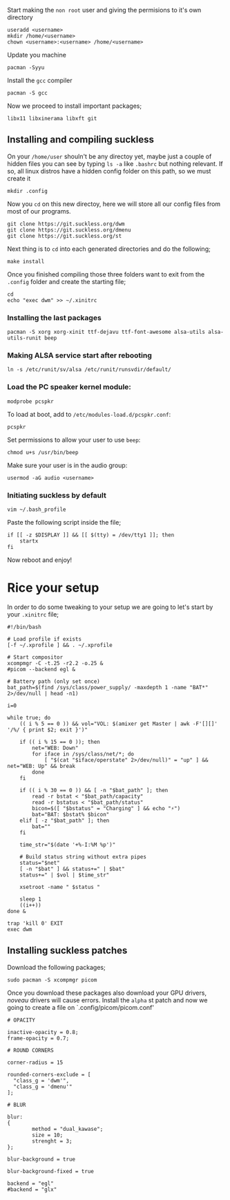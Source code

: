 Start making the `non root` user and giving the permisions to it's own directory

    useradd <username>
    mkdir /home/<username>
    chown <username>:<username> /home/<username>

Update you machine

    pacman -Syyu

Install the `gcc` compiler

    pacman -S gcc

Now we proceed to install important packages;

    libx11 libxinerama libxft git

## Installing and compiling suckless

On your `/home/user` shouln't be any directoy yet, maybe just a couple of hidden files you can see by typing `ls -a` like `.bashrc` but nothing relevant. If so, all linux distros have a hidden config folder on this path, so we must create it

    mkdir .config

Now you `cd` on this new directoy, here we will store all our config files from most of our programs.

    git clone https://git.suckless.org/dwm 
    git clone https://git.suckless.org/dmenu 
    git clone https://git.suckless.org/st

Next thing is to `cd` into each generated directories and do the following;

    make install

Once you finished compiling those three folders want to exit from the `.config` folder and create the starting file;

    cd
    echo "exec dwm" >> ~/.xinitrc

### Installing the last packages

    pacman -S xorg xorg-xinit ttf-dejavu ttf-font-awesome alsa-utils alsa-utils-runit beep

### Making ALSA service start after rebooting

    ln -s /etc/runit/sv/alsa /etc/runit/runsvdir/default/

### Load the PC speaker kernel module:

    modprobe pcspkr

To load at boot, add to `/etc/modules-load.d/pcspkr.conf`:

    pcspkr
    
Set permissions to allow your user to use `beep`:

    chmod u+s /usr/bin/beep
    
Make sure your user is in the audio group:

    usermod -aG audio <username>

### Initiating suckless by default

    vim ~/.bash_profile

Paste the following script inside the file;

    if [[ -z $DISPLAY ]] && [[ $(tty) = /dev/tty1 ]]; then
        startx
    fi

Now reboot and enjoy!

# Rice your setup

In order to do some tweaking to your setup we are going to let's start by your `.xinitrc` file;

    #!/bin/bash

    # Load profile if exists
    [-f ~/.xprofile ] && . ~/.xprofile

    # Start compositor
    xcompmgr -C -t.25 -r2.2 -o.25 &
    #picom --backend egl &

    # Battery path (only set once)
    bat_path=$(find /sys/class/power_supply/ -maxdepth 1 -name "BAT*" 2>/dev/null | head -n1)

    i=0

    while true; do
        (( i % 5 == 0 )) && vol="VOL: $(amixer get Master | awk -F'[][]' '/%/ { print $2; exit }')"

        if (( i % 15 == 0 )); then
            net="WEB: Down"
            for iface in /sys/class/net/*; do
                [ "$(cat "$iface/operstate" 2>/dev/null)" = "up" ] && net="WEB: Up" && break
            done
        fi

        if (( i % 30 == 0 )) && [ -n "$bat_path" ]; then
            read -r bstat < "$bat_path/capacity"
            read -r bstatus < "$bat_path/status"
            bicon=$([ "$bstatus" = "Charging" ] && echo "⚡")
            bat="BAT: $bstat% $bicon"
        elif [ -z "$bat_path" ]; then
            bat=""
        fi

        time_str="$(date '+%-I:%M %p')"

        # Build status string without extra pipes
        status="$net"
        [ -n "$bat" ] && status+=" | $bat"
        status+=" | $vol | $time_str"

        xsetroot -name " $status "

        sleep 1
        ((i++))
    done &

    trap 'kill 0' EXIT
    exec dwm

## Installing suckless patches

Download the following packages;

    sudo pacman -S xcompmgr picom

Once you download these packages also download your GPU drivers, *noveau* drivers will cause errors.
Install the `alpha` st patch and now we going to create a file on `.config/picom/picom.conf'


    # OPACITY

    inactive-opacity = 0.8;
    frame-opacity = 0.7;

    # ROUND CORNERS

    corner-radius = 15

    rounded-corners-exclude = [
      "class_g = 'dwm'",
      "class_g = 'dmenu'"
    ];

    # BLUR

    blur:
    {
            method = "dual_kawase";
            size = 10;
            strenght = 3;
    };

    blur-background = true

    blur-background-fixed = true

    backend = "egl"
    #backend = "glx"
